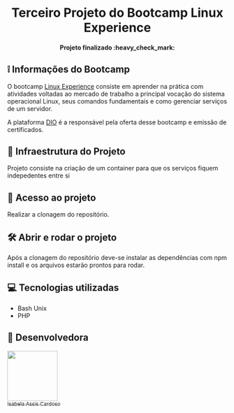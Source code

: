 <h1 align="center"> Terceiro Projeto do Bootcamp Linux Experience</h1>

 <h4 align="center"> 
      Projeto finalizado :heavy_check_mark:
</h4>

## :grey_exclamation: Informações do Bootcamp

O bootcamp [Linux Experience](https://web.dio.me/track/linux-experience) consiste em aprender na prática com atividades voltadas ao mercado de trabalho a principal vocação do sistema operacional Linux, seus comandos fundamentais e como gerenciar serviços de um servidor.

A plataforma [DIO](https://web.dio.me/home) é a responsável pela oferta desse bootcamp e emissão de certificados.


##  :mag_right: Infraestrutura do Projeto
Projeto consiste na criação de um container para que os serviços fiquem indepedentes entre si

## 📁 Acesso ao projeto

Realizar a clonagem do repositório.

## 🛠️ Abrir e rodar o projeto

Após a clonagem do repositório deve-se instalar as dependências com npm install  e os arquivos estarão prontos para rodar.

## :computer: Tecnologias utilizadas
- Bash Unix
- PHP

##  :woman: Desenvolvedora
 
 [<img src="https://avatars.githubusercontent.com/u/66324902?v=4" width=115><br><sub>Isabela Assis Cardoso</sub>](https://github.com/IsabelaAC) 


